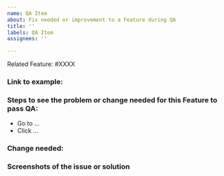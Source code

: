 ```yaml
---
name: QA Item
about: Fix needed or improvement to a Feature during QA
title: ''
labels: QA Item
assignees: ''

---
```


Related Feature: #XXXX

### Link to example:

### Steps to see the problem or change needed for this Feature to pass QA:

- Go to ...
- Click ...

### Change needed:


### Screenshots of the issue or solution
